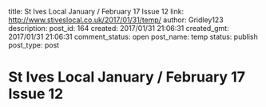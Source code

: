 title: St Ives Local January / February 17 Issue 12
link: http://www.stiveslocal.co.uk/2017/01/31/temp/
author: Gridley123
description: 
post_id: 164
created: 2017/01/31 21:06:31
created_gmt: 2017/01/31 21:06:31
comment_status: open
post_name: temp
status: publish
post_type: post

# St Ives Local January / February 17 Issue 12


